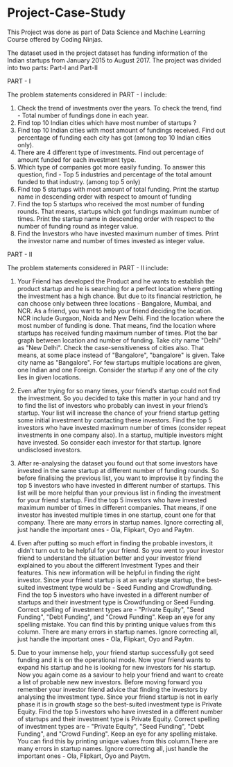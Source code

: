 # Project-Case-Study

This Project was done as part of Data Science and Machine Learning Course offered by Coding Ninjas. 

The dataset used in the project dataset has funding information of the Indian startups from January 2015 to August 2017. The project was divided into two parts: Part-I and Part-II

PART - I

The problem statements considered in PART - I include:

1. Check the trend of investments over the years. To check the trend, find - Total number of fundings done in each year.
2. Find top 10 Indian cities which have most number of startups ?
3. Find top 10 Indian cities with most amount of fundings received. Find out percentage of funding each city has got (among top 10 Indian cities only).
4. There are 4 different type of investments. Find out percentage of amount funded for each investment type.
5. Which type of companies got more easily funding. To answer this question, find - Top 5 industries and percentage of the total amount funded to that industry. (among top 5 only)
6. Find top 5 startups with most amount of total funding. Print the startup name in descending order with respect to amount of funding
7. Find the top 5 startups who received the most number of funding rounds. That means, startups which got fundings maximum number of times. Print the startup name in descending order with respect to the number of funding round as integer value.
8. Find the Investors who have invested maximum number of times. Print the investor name and number of times invested as integer value.

PART - II

The problem statements considered in PART - II include:


1. Your Friend has developed the Product and he wants to establish the product startup and he is searching for a perfect location where getting the investment has a high chance. But due to its financial restriction, he can choose only between three locations -  Bangalore, Mumbai, and NCR. As a friend, you want to help your friend deciding the location. NCR include Gurgaon, Noida and New Delhi. Find the location where the most number of funding is done. That means, find the location where startups has received funding maximum number of times. Plot the bar graph between location and number of funding. Take city name "Delhi" as "New Delhi". Check the case-sensitiveness of cities also. That means, at some place instead of "Bangalore", "bangalore" is given. Take city name as "Bangalore". For few startups multiple locations are given, one Indian and one Foreign. Consider the startup if any one of the city lies in given locations.

2. Even after trying for so many times, your friend’s startup could not find the investment. So you decided to take this matter in your hand and try to find the list of investors who probably can invest in your friend’s startup. Your list will increase the chance of your friend startup getting some initial investment by contacting these investors. Find the top 5 investors who have invested maximum number of times (consider repeat investments in one company also). In a startup, multiple investors might have invested. So consider each investor for that startup. Ignore undisclosed investors.

3. After re-analysing the dataset you found out that some investors have invested in the same startup at different number of funding rounds. So before finalising the previous list, you want to improvise it by finding the top 5 investors who have invested in different number of startups. This list will be more helpful than your previous list in finding the investment for your friend startup. Find the top 5 investors who have invested maximum number of times in different companies. That means, if one investor has invested multiple times in one startup, count one for that company. There are many errors in startup names. Ignore correcting all, just handle the important ones - Ola, Flipkart, Oyo and Paytm.

4. Even after putting so much effort in finding the probable investors, it didn't turn out to be helpful for your friend. So you went to your investor friend to understand the situation better and your investor friend explained to you about the different Investment Types and their features. This new information will be helpful in finding the right investor. Since your friend startup is at an early stage startup, the best-suited investment type would be - Seed Funding and Crowdfunding. Find the top 5 investors who have invested in a different number of startups and their investment type is Crowdfunding or Seed Funding. Correct spelling of investment types are - "Private Equity", "Seed Funding", "Debt Funding", and "Crowd Funding". Keep an eye for any spelling mistake. You can find this by printing unique values from this column. There are many errors in startup names. Ignore correcting all, just handle the important ones - Ola, Flipkart, Oyo and Paytm.

5. Due to your immense help, your friend startup successfully got seed funding and it is on the operational mode. Now your friend wants to expand his startup and he is looking for new investors for his startup. Now you again come as a saviour to help your friend and want to create a list of probable new new investors. Before moving forward you remember your investor friend advice that finding the investors by analysing the investment type. Since your friend startup is not in early phase it is in growth stage so the best-suited investment type is Private Equity. Find the top 5 investors who have invested in a different number of startups and their investment type is Private Equity. Correct spelling of investment types are - "Private Equity", "Seed Funding", "Debt Funding", and "Crowd Funding". Keep an eye for any spelling mistake. You can find this by printing unique values from this column.There are many errors in startup names. Ignore correcting all, just handle the important ones - Ola, Flipkart, Oyo and Paytm.
